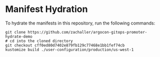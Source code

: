 # Manifest Hydration

To hydrate the manifests in this repository, run the following commands:

```shell
git clone https://github.com/zachaller/argocon-gitops-promoter-hydrate-demo
# cd into the cloned directory
git checkout cff0ed80d7402e879fb129c77468e1bb1fef74cb
kustomize build ./user-configuration/production/us-west-1
```
